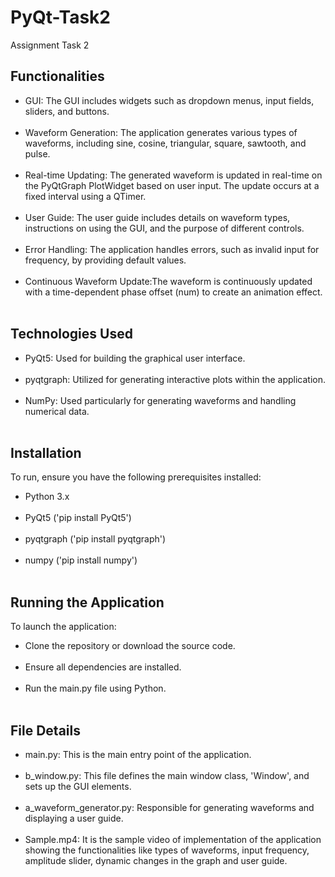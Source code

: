 # PyQt-Task2
Assignment Task 2
<h2> Functionalities </h2>
<ul>
<li>GUI: The GUI includes widgets such as dropdown menus, input fields, sliders, and buttons.</li><br>
<li>Waveform Generation: The application generates various types of waveforms, including sine, cosine, triangular, square, sawtooth, and pulse.</li><br>
<li>Real-time Updating: The generated waveform is updated in real-time on the PyQtGraph PlotWidget based on user input. The update occurs at a fixed interval using a QTimer.</li><br>
<li>User Guide: The user guide includes details on waveform types, instructions on using the GUI, and the purpose of different controls.</li><br>
<li>Error Handling: The application handles errors, such as invalid input for frequency, by providing default values.</li><br>
<li>Continuous Waveform Update:The waveform is continuously updated with a time-dependent phase offset (num) to create an animation effect.</li><br>
</ul>

<h2>Technologies Used</h2>
<ul>
<li>PyQt5: Used for building the graphical user interface.</li><br>
<li>pyqtgraph: Utilized for generating interactive plots within the application.</li><br>
<li>NumPy: Used particularly for generating waveforms and handling numerical data.</li><br>
</ul>

<h2>Installation</h2>
To run, ensure you have the following prerequisites installed:<br>
<ul>
<li>Python 3.x</li><br>
<li>PyQt5 ('pip install PyQt5')</li><br>
<li>pyqtgraph ('pip install pyqtgraph')</li><br>
<li>numpy ('pip install numpy')</li><br>
</ul>

<h2>Running the Application</h2>
To launch the application:<br>
<ul>
<li>Clone the repository or download the source code.</li><br>
<li>Ensure all dependencies are installed.</li><br>
<li>Run the main.py file using Python.</li><br>
</ul>

<h2>File Details</h2>
<ul>
<li>main.py: This is the main entry point of the application.</li><br>
<li>b_window.py: This file defines the main window class, 'Window', and sets up the GUI elements.</li><br>
<li>a_waveform_generator.py: Responsible for generating waveforms and displaying a user guide.</li><br>
<li>Sample.mp4: It is the sample video of implementation of the application showing the functionalities like types of waveforms, input frequency, amplitude slider, dynamic changes in the graph and user guide.</li><br>
</ul>